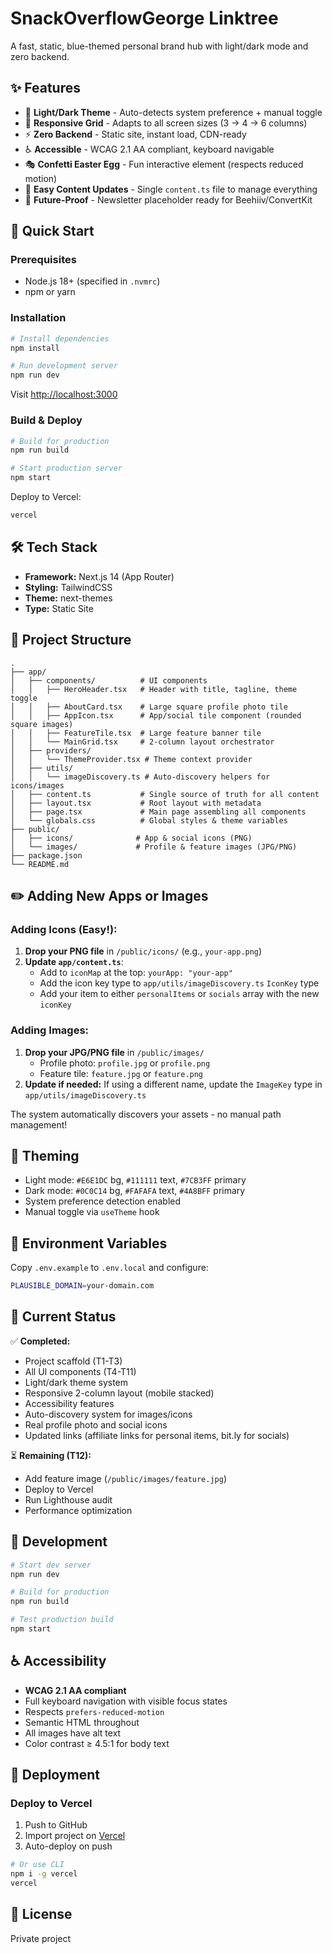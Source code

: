 # SnackOverflowGeorge Linktree

A fast, static, blue-themed personal brand hub with light/dark mode and zero backend.

## ✨ Features

- 🎨 **Light/Dark Theme** - Auto-detects system preference + manual toggle
- 📱 **Responsive Grid** - Adapts to all screen sizes (3 → 4 → 6 columns)
- ⚡ **Zero Backend** - Static site, instant load, CDN-ready
- ♿ **Accessible** - WCAG 2.1 AA compliant, keyboard navigable
- 🎭 **Confetti Easter Egg** - Fun interactive element (respects reduced motion)
- 🧩 **Easy Content Updates** - Single `content.ts` file to manage everything
- 🎯 **Future-Proof** - Newsletter placeholder ready for Beehiiv/ConvertKit

## 🚀 Quick Start

### Prerequisites

- Node.js 18+ (specified in `.nvmrc`)
- npm or yarn

### Installation

```bash
# Install dependencies
npm install

# Run development server
npm run dev
```

Visit [http://localhost:3000](http://localhost:3000)

### Build & Deploy

```bash
# Build for production
npm run build

# Start production server
npm start
```

Deploy to Vercel:
```bash
vercel
```

## 🛠️ Tech Stack

- **Framework:** Next.js 14 (App Router)
- **Styling:** TailwindCSS
- **Theme:** next-themes
- **Type:** Static Site

## 📁 Project Structure

```
.
├── app/
│   ├── components/          # UI components
│   │   ├── HeroHeader.tsx   # Header with title, tagline, theme toggle
│   │   ├── AboutCard.tsx    # Large square profile photo tile
│   │   ├── AppIcon.tsx      # App/social tile component (rounded square images)
│   │   ├── FeatureTile.tsx  # Large feature banner tile
│   │   └── MainGrid.tsx     # 2-column layout orchestrator
│   ├── providers/
│   │   └── ThemeProvider.tsx # Theme context provider
│   ├── utils/
│   │   └── imageDiscovery.ts # Auto-discovery helpers for icons/images
│   ├── content.ts           # Single source of truth for all content
│   ├── layout.tsx           # Root layout with metadata
│   ├── page.tsx             # Main page assembling all components
│   └── globals.css          # Global styles & theme variables
├── public/
│   ├── icons/              # App & social icons (PNG)
│   └── images/             # Profile & feature images (JPG/PNG)
├── package.json
└── README.md
```

## ✏️ Adding New Apps or Images

### Adding Icons (Easy!):
1. **Drop your PNG file** in `/public/icons/` (e.g., `your-app.png`)
2. **Update `app/content.ts`**:
   - Add to `iconMap` at the top: `yourApp: "your-app"`
   - Add the icon key type to `app/utils/imageDiscovery.ts` `IconKey` type
   - Add your item to either `personalItems` or `socials` array with the new `iconKey`

### Adding Images:
1. **Drop your JPG/PNG file** in `/public/images/`
   - Profile photo: `profile.jpg` or `profile.png`
   - Feature tile: `feature.jpg` or `feature.png`
2. **Update if needed:** If using a different name, update the `ImageKey` type in `app/utils/imageDiscovery.ts`

The system automatically discovers your assets - no manual path management!

## 🎨 Theming

- Light mode: `#E6E1DC` bg, `#111111` text, `#7CB3FF` primary
- Dark mode: `#0C0C14` bg, `#FAFAFA` text, `#4A8BFF` primary
- System preference detection enabled
- Manual toggle via `useTheme` hook

## 📝 Environment Variables

Copy `.env.example` to `.env.local` and configure:

```bash
PLAUSIBLE_DOMAIN=your-domain.com
```

## 🎯 Current Status

✅ **Completed:**
- Project scaffold (T1-T3)
- All UI components (T4-T11)
- Light/dark theme system
- Responsive 2-column layout (mobile stacked)
- Accessibility features
- Auto-discovery system for images/icons
- Real profile photo and social icons
- Updated links (affiliate links for personal items, bit.ly for socials)

⏳ **Remaining (T12):**
- Add feature image (`/public/images/feature.jpg`)
- Deploy to Vercel
- Run Lighthouse audit
- Performance optimization

## 🧪 Development

```bash
# Start dev server
npm run dev

# Build for production
npm run build

# Test production build
npm start
```

## ♿ Accessibility

- **WCAG 2.1 AA compliant**
- Full keyboard navigation with visible focus states
- Respects `prefers-reduced-motion`
- Semantic HTML throughout
- All images have alt text
- Color contrast ≥ 4.5:1 for body text

## 🚀 Deployment

### Deploy to Vercel

1. Push to GitHub
2. Import project on [Vercel](https://vercel.com)
3. Auto-deploy on push

```bash
# Or use CLI
npm i -g vercel
vercel
```

## 📄 License

Private project

